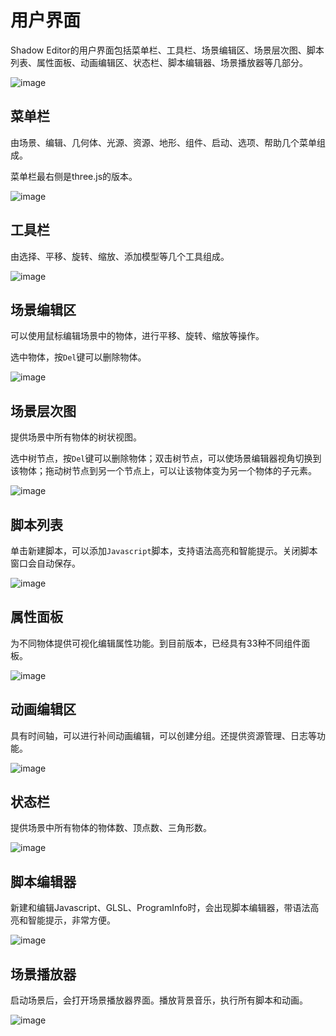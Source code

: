 # 用户界面

Shadow Editor的用户界面包括菜单栏、工具栏、场景编辑区、场景层次图、脚本列表、属性面板、动画编辑区、状态栏、脚本编辑器、场景播放器等几部分。

![image](image/ui.png)

## 菜单栏

由场景、编辑、几何体、光源、资源、地形、组件、启动、选项、帮助几个菜单组成。

菜单栏最右侧是three.js的版本。

![image](image/menuBar.png)

## 工具栏

由选择、平移、旋转、缩放、添加模型等几个工具组成。

![image](image/toolbar.png)

## 场景编辑区

可以使用鼠标编辑场景中的物体，进行平移、旋转、缩放等操作。

选中物体，按`Del`键可以删除物体。

![image](image/sceneEditor.png)

## 场景层次图

提供场景中所有物体的树状视图。

选中树节点，按`Del`键可以删除物体；双击树节点，可以使场景编辑器视角切换到该物体；拖动树节点到另一个节点上，可以让该物体变为另一个物体的子元素。

![image](image/hierachy.png)

## 脚本列表

单击新建脚本，可以添加`Javascript`脚本，支持语法高亮和智能提示。关闭脚本窗口会自动保存。

![image](image/scriptPanel.png)

## 属性面板

为不同物体提供可视化编辑属性功能。到目前版本，已经具有33种不同组件面板。

![image](image/propertyPanel.png)

## 动画编辑区

具有时间轴，可以进行补间动画编辑，可以创建分组。还提供资源管理、日志等功能。

![image](image/animationPanel.png)

## 状态栏

提供场景中所有物体的物体数、顶点数、三角形数。

![image](image/StatusBar.png)

## 脚本编辑器

新建和编辑Javascript、GLSL、ProgramInfo时，会出现脚本编辑器，带语法高亮和智能提示，非常方便。

![image](image/scriptEditor.png)

## 场景播放器

启动场景后，会打开场景播放器界面。播放背景音乐，执行所有脚本和动画。

![image](image/player.png)
